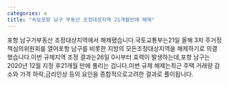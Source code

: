 ```yaml
---
categories: e
title: "속보포항 남구 부동산 조정대상지역 21개월만에 해제"
---
```

포항 남구가부동산 조정대상지역에서 해제됐습니다.국토교통부는21일 올해 3차 주거정책심의위원회를 열어포항 남구를 비롯한 지방의 모든조정대상지역을 해제하기로 의결했습니다.이번 규제지역 조정 결과는26일 0시부터 효력이 발생하는데,포항 남구는 2020년 12월 지정 후21개월 만에 풀리는 겁니다.이번 규제 해제는최근 주택 거래량 감소와 가격 하락,금리인상 등의 요인을 종합적으로고려한 결과로 풀이됩니다.